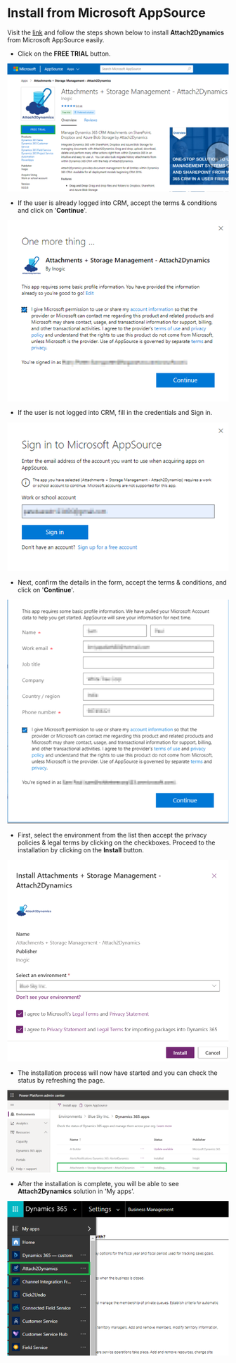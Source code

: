 # Install from Microsoft AppSource

Visit the [link](https://appsource.microsoft.com/en-us/product/dynamics-365/inogic.a25a8d99-d517-734c-b754-6d7f0a82d7b6) and follow the steps shown below to install **Attach2Dynamics** from Microsoft AppSource easily.

* Click on the **FREE TRIAL** button.

![](<../../.gitbook/assets/6 (5).png>)

* If the user is already logged into CRM, accept the terms & conditions and click on '**Continue**'.

![](<../../.gitbook/assets/7 (1).png>)

* If the user is not logged into CRM, fill in the credentials and Sign in.

![](<../../.gitbook/assets/8 (3).png>)

* Next, confirm the details in the form, accept the terms & conditions, and click on '**Continue**'.

![](<../../.gitbook/assets/SS (2).png>)

* First, select the environment from the list then accept the privacy policies & legal terms by clicking on the checkboxes. Proceed to the installation by clicking on the **Install** button.

![](<../../.gitbook/assets/1 (337).png>)

* The installation process will now have started and you can check the status by refreshing the page.

![](<../../.gitbook/assets/2 (12).png>)

* After the installation is complete, you will be able to see **Attach2Dynamics** solution in 'My apps'.

![](<../../.gitbook/assets/12 (5).png>)
